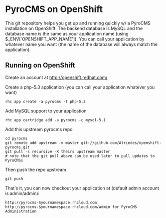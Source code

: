PyroCMS on OpenShift
====================

This git repository helps you get up and running quickly w/ a PyroCMS installation
on OpenShift.  The backend database is MySQL and the database name is the 
same as your application name (using $_ENV['OPENSHIFT_APP_NAME']).  You can call
your application by whatever name you want (the name of the database will always
match the application).


Running on OpenShift
----------------------------

Create an account at http://openshift.redhat.com/

Create a php-5.3 application (you can call your application whatever you want)

    rhc app create -a pyrocms -t php-5.3

Add MySQL support to your application

    rhc app cartridge add -a pyrocms -c mysql-5.1

Add this upstream pyrocms repo

    cd pyrocms
    git remote add upstream -m master git://github.com/Atriedes/openshift-pyrocms.git
    git pull -s recursive -X theirs upstream master
    # note that the git pull above can be used later to pull updates to PyroCMSs
    
Then push the repo upstream

    git push

That's it, you can now checkout your application at (default admin account is admin/admin):

    http://pyrocms-$yournamespace.rhcloud.com
    http://pyrocms-$yournamespace.rhcloud.com/admin for PyroCMS Administration

